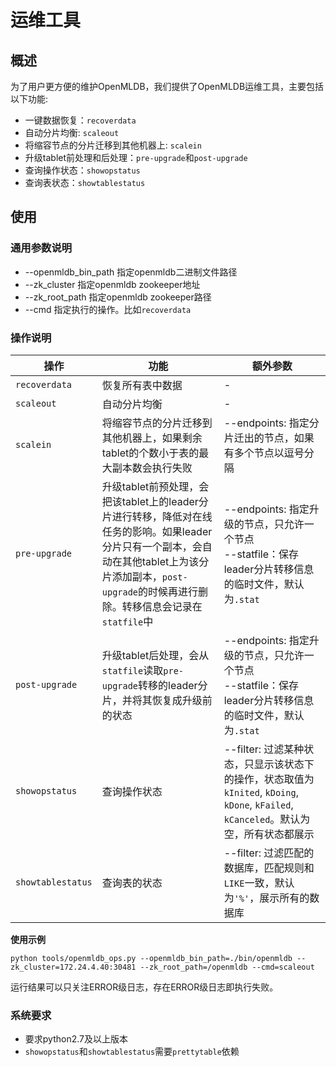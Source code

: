 # 运维工具

## 概述

为了用户更方便的维护OpenMLDB，我们提供了OpenMLDB运维工具，主要包括以下功能:
- 一键数据恢复：`recoverdata`
- 自动分片均衡: `scaleout`
- 将缩容节点的分片迁移到其他机器上: `scalein`
- 升级tablet前处理和后处理：`pre-upgrade`和`post-upgrade`
- 查询操作状态：`showopstatus`
- 查询表状态：`showtablestatus`

## 使用
### 通用参数说明
- --openmldb_bin_path 指定openmldb二进制文件路径
- --zk_cluster 指定openmldb zookeeper地址
- --zk_root_path 指定openmldb zookeeper路径
- --cmd 指定执行的操作。比如`recoverdata`

### 操作说明

| 操作                | 功能                                                                                                                                | 额外参数                                                                                                |
|-------------------|-----------------------------------------------------------------------------------------------------------------------------------|-----------------------------------------------------------------------------------------------------|
| `recoverdata`     | 恢复所有表中数据                                                                                                                          | -                                                                                                   |
| `scaleout`        | 自动分片均衡                                                                                                                            | -                                                                                                   |
| `scalein`         | 将缩容节点的分片迁移到其他机器上，如果剩余tablet的个数小于表的最大副本数会执行失败                                                                                      | --endpoints: 指定分片迁出的节点，如果有多个节点以逗号分隔                                                                 |
| `pre-upgrade`     | 升级tablet前预处理，会把该tablet上的leader分片进行转移，降低对在线任务的影响。如果leader分片只有一个副本，会自动在其他tablet上为该分片添加副本，`post-upgrade`的时候再进行删除。转移信息会记录在`statfile`中 | --endpoints: 指定升级的节点，只允许一个节点 <br/> --statfile：保存leader分片转移信息的临时文件，默认为`.stat`                        |
| `post-upgrade`    | 升级tablet后处理，会从`statfile`读取`pre-upgrade`转移的leader分片，并将其恢复成升级前的状态                                                                   | --endpoints: 指定升级的节点，只允许一个节点 <br/> --statfile：保存leader分片转移信息的临时文件，默认为`.stat`                                                                       |
| `showopstatus`    | 查询操作状态                                                                                                                            | --filter: 过滤某种状态，只显示该状态下的操作，状态取值为 `kInited`, `kDoing`, `kDone`, `kFailed`, `kCanceled`。默认为空，所有状态都展示 |
| `showtablestatus` | 查询表的状态                                                                                                                            | --filter: 过滤匹配的数据库，匹配规则和`LIKE`一致，默认为`'%'`，展示所有的数据库                                                  |

**使用示例**
```
python tools/openmldb_ops.py --openmldb_bin_path=./bin/openmldb --zk_cluster=172.24.4.40:30481 --zk_root_path=/openmldb --cmd=scaleout
```

运行结果可以只关注ERROR级日志，存在ERROR级日志即执行失败。

### 系统要求
- 要求python2.7及以上版本
- `showopstatus`和`showtablestatus`需要`prettytable`依赖
